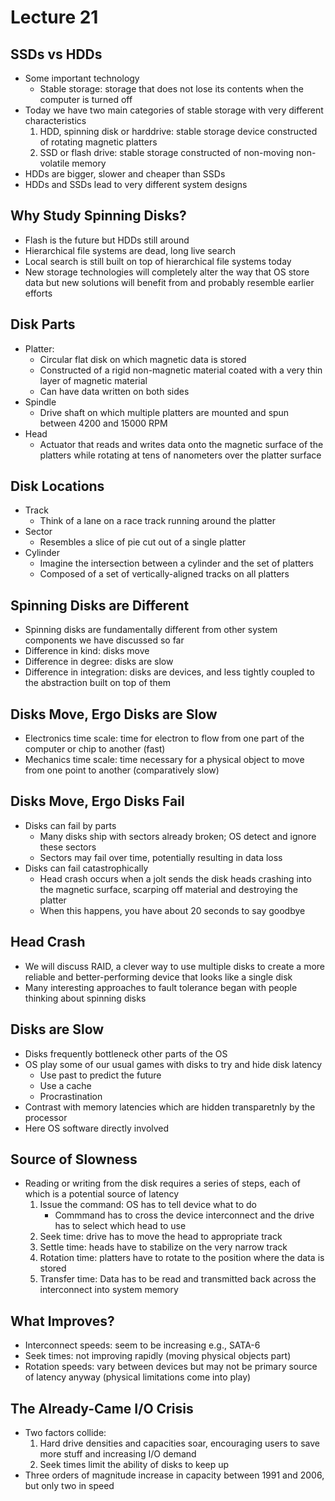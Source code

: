 # Lecture 21

## SSDs vs HDDs

- Some important technology
    * Stable storage: storage that does not lose its contents when the computer is turned off
- Today we have two main categories of stable storage with very different characteristics
    1. HDD, spinning disk or harddrive: stable storage device constructed of rotating magnetic platters
    2. SSD or flash drive: stable storage constructed of non-moving non-volatile memory
- HDDs are bigger, slower and cheaper than SSDs
- HDDs and SSDs lead to very different system designs

## Why Study Spinning Disks?

- Flash is the future but HDDs still around
- Hierarchical file systems are dead, long live search
- Local search is still built on top of hierarchical file systems today
- New storage technologies will completely alter the way that OS store data but new solutions will benefit from and probably resemble earlier efforts

## Disk Parts

- Platter:
    * Circular flat disk on which magnetic data is stored
    * Constructed of a rigid non-magnetic material coated with a very thin layer of magnetic material
    * Can have data written on both sides
- Spindle
    * Drive shaft on which multiple platters are mounted and spun between 4200 and 15000 RPM
- Head
    * Actuator that reads and writes data onto the magnetic surface of the platters while rotating at tens of nanometers over the platter surface

## Disk Locations

- Track
    * Think of a lane on a race track running around the platter
- Sector
    * Resembles a slice of pie cut out of a single platter
- Cylinder
    * Imagine the intersection between a cylinder and the set of platters
    * Composed of a set of vertically-aligned tracks on all platters

## Spinning Disks are Different

- Spinning disks are fundamentally different from other system components we have discussed so far
- Difference in kind: disks move
- Difference in degree: disks are slow
- Difference in integration: disks are devices, and less tightly coupled to the abstraction built on top of them

## Disks Move, Ergo Disks are Slow

- Electronics time scale: time for electron to flow from one part of the computer or chip to another (fast)
- Mechanics time scale: time necessary for a physical object to move from one point to another (comparatively slow)

## Disks Move, Ergo Disks Fail

- Disks can fail by parts
    * Many disks ship with sectors already broken; OS detect and ignore these sectors
    * Sectors may fail over time, potentially resulting in data loss
- Disks can fail catastrophically
    * Head crash occurs when a jolt sends the disk heads crashing into the magnetic surface, scarping off material and destroying the platter
    * When this happens, you have about 20 seconds to say goodbye

## Head Crash

- We will discuss RAID, a clever way to use multiple disks to create a more reliable and better-performing device that looks like a single disk
- Many interesting approaches to fault tolerance began with people thinking about spinning disks

## Disks are Slow

- Disks frequently bottleneck other parts of the OS
- OS play some of our usual games with disks to try and hide disk latency
    * Use past to predict the future
    * Use a cache
    * Procrastination
- Contrast with memory latencies which are hidden transparetnly by the processor
- Here OS software directly involved

## Source of Slowness

- Reading or writing from the disk requires a series of steps, each of which is a potential source of latency
    1. Issue the command: OS has to tell device what to do
        * Commmand has to cross the device interconnect and the drive has to select which head to use
    2. Seek time: drive has to move the head to appropriate track
    3. Settle time: heads have to stabilize on the very narrow track
    4. Rotation time: platters have to rotate to the position where the data is stored
    5. Transfer time: Data has to be read and transmitted back across the interconnect into system memory

## What Improves?

- Interconnect speeds: seem to be increasing e.g., SATA-6
- Seek times: not improving rapidly (moving physical objects part)
- Rotation speeds: vary between devices but may not be primary source of latency anyway (physical limitations come into play)

## The Already-Came I/O Crisis

- Two factors collide:
    1. Hard drive densities and capacities soar, encouraging users to save more stuff and increasing I/O demand
    2. Seek times limit the ability of disks to keep up
- Three orders of magnitude increase in capacity between 1991 and 2006, but only two in speed
